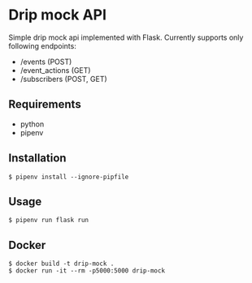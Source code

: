 Drip mock API
=============

Simple drip mock api implemented with Flask. Currently supports only following endpoints:
* /events (POST)
* /event_actions (GET)
* /subscribers (POST, GET)

Requirements
------------

* python
* pipenv

Installation
------------

``` 
$ pipenv install --ignore-pipfile
```

Usage
-----

``` 
$ pipenv run flask run 
```

Docker
------

```
$ docker build -t drip-mock .
$ docker run -it --rm -p5000:5000 drip-mock
```